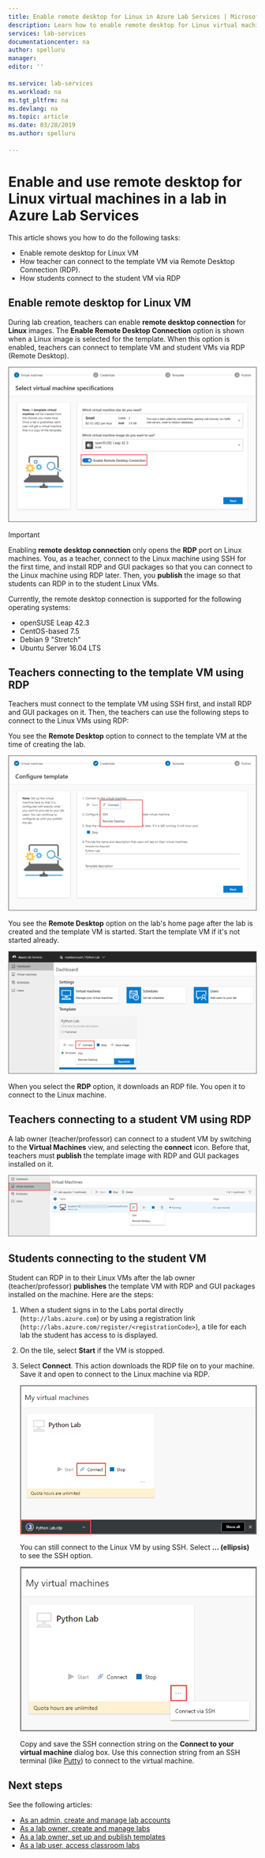 ```yaml
---
title: Enable remote desktop for Linux in Azure Lab Services | Microsoft Docs
description: Learn how to enable remote desktop for Linux virtual machines in a lab in Azure Lab Services.  
services: lab-services
documentationcenter: na
author: spelluru
manager: 
editor: ''

ms.service: lab-services
ms.workload: na
ms.tgt_pltfrm: na
ms.devlang: na
ms.topic: article
ms.date: 03/28/2019
ms.author: spelluru

---
```


# Enable and use remote desktop for Linux virtual machines in a lab in Azure Lab Services
This article shows you how to do the following tasks:

- Enable remote desktop for Linux VM
- How teacher can connect to the template VM via Remote Desktop Connection (RDP).
- How students connect to the student VM via RDP

## Enable remote desktop for Linux VM
During lab creation, teachers can enable **remote desktop connection** for **Linux** images. The **Enable Remote Desktop Connection** option is shown when a Linux image is selected for the template. When this option is enabled, teachers can connect to template VM and student VMs via RDP (Remote Desktop). 

![Enable remote desktop connection for a Linux image](../media/how-to-enable-remote-desktop-linux/enable-rdp-option.png)

> [!IMPORTANT] 
> Enabling **remote desktop connection** only opens the **RDP** port on Linux machines. You, as a teacher, connect to the Linux machine using SSH for the first time, and install RDP and GUI packages so that you can connect to the Linux machine using RDP later. Then, you **publish** the image so that students can RDP in to the student Linux VMs. 

Currently, the remote desktop connection is supported for the following operating systems:

- openSUSE Leap 42.3
- CentOS-based 7.5
- Debian 9 "Stretch"
- Ubuntu Server 16.04 LTS

## Teachers connecting to the template VM using RDP
Teachers must connect to the template VM using SSH first, and install RDP and GUI packages on it. Then, the teachers can use the following steps to connect to the Linux VMs using RDP: 

You see the **Remote Desktop** option to connect to the template VM at the time of creating the lab. 

![Connect to template via RDP at the time of creation](../media/how-to-enable-remote-desktop-linux/connect-at-creation.png)

You see the **Remote Desktop** option on the lab's home page after the lab is created and the template VM is started. Start the template VM if it's not started already. 

![Connect to template via RDP after the lab is created](../media/how-to-enable-remote-desktop-linux/rdp-after-lab-creation.png) 

When you select the **RDP** option, it downloads an RDP file. You open it to connect to the Linux machine. 

## Teachers connecting to a student VM using RDP
A lab owner (teacher/professor) can connect to a student VM by switching to the **Virtual Machines** view, and selecting the **connect** icon. Before that, teachers must **publish** the template image with RDP and GUI packages installed on it. 

![Teachers connecting to the student VM](../media/how-to-enable-remote-desktop-linux/teacher-connect-to-student-vm.png)

## Students connecting to the student VM
Student can RDP in to their Linux VMs after the lab owner (teacher/professor) **publishes** the template VM with RDP and GUI packages installed on the machine. Here are the steps: 

1. When a student signs in to the Labs portal directly (`http://labs.azure.com`) or by using a registration link (`http://labs.azure.com/register/<registrationCode>`), a tile for each lab the student has access to is displayed. 
2. On the tile, select **Start** if the VM is stopped. 
3. Select **Connect**. This action downloads the RDP file on to your machine. Save it and open to connect to the Linux machine via RDP. 

    ![Student VM - RDP download](../media/how-to-enable-remote-desktop-linux/student-rdp-download.png)

    You can still connect to the Linux VM by using SSH. Select **... (ellipsis)** to see the SSH option. 
    
    ![Student VM - SSH](../media/how-to-enable-remote-desktop-linux/student-ssh.png)

    Copy and save the SSH connection string on the **Connect to your virtual machine** dialog box. Use this connection string from an SSH terminal (like [Putty](https://www.putty.org/)) to connect to the virtual machine. 

## Next steps
See the following articles:

- [As an admin, create and manage lab accounts](how-to-manage-lab-accounts.md)
- [As a lab owner, create and manage labs](how-to-manage-classroom-labs.md)
- [As a lab owner, set up and publish templates](how-to-create-manage-template.md)
- [As a lab user, access classroom labs](how-to-use-classroom-lab.md)

